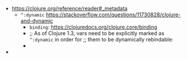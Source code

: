 - https://clojure.org/reference/reader#_metadata
  - `^:dynamic` https://stackoverflow.com/questions/11730828/clojure-and-dynamic
    - `binding`: https://clojuredocs.org/clojure.core/binding
    - ;; As of Clojure 1.3, vars need to be explicitly marked as `^:dynamic` in order for
      ;; them to be dynamically rebindable:
    -
-
